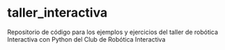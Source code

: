 # taller_interactiva
Repositorio de código para los ejemplos y ejercicios del taller de robótica Interactiva con Python del Club de Robótica Interactiva
